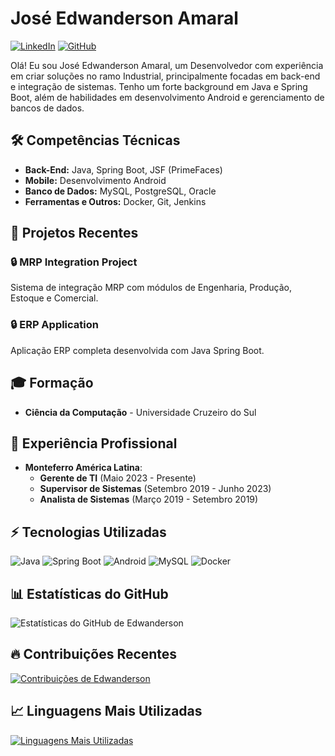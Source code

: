 # José Edwanderson Amaral

[![LinkedIn](https://img.shields.io/badge/LinkedIn-blue?style=flat-square&logo=linkedin)](https://www.linkedin.com/in/edwanderson)
[![GitHub](https://img.shields.io/badge/GitHub-black?style=flat-square&logo=github)](https://github.com/Edwanderson)

Olá! Eu sou José Edwanderson Amaral, um Desenvolvedor com experiência em criar soluções no ramo Industrial, principalmente focadas em back-end e integração de sistemas. Tenho um forte background em Java e Spring Boot, além de habilidades em desenvolvimento Android e gerenciamento de bancos de dados.

## 🛠️ Competências Técnicas

- **Back-End:** Java, Spring Boot, JSF (PrimeFaces)
- **Mobile:** Desenvolvimento Android
- **Banco de Dados:** MySQL, PostgreSQL, Oracle
- **Ferramentas e Outros:** Docker, Git, Jenkins

## 🚀 Projetos Recentes

### 🔒 MRP Integration Project
Sistema de integração MRP com módulos de Engenharia, Produção, Estoque e Comercial.

### 🔒 ERP Application
Aplicação ERP completa desenvolvida com Java Spring Boot.

## 🎓 Formação

- **Ciência da Computação** - Universidade Cruzeiro do Sul

## 🏢 Experiência Profissional

- **Monteferro América Latina**:
  - **Gerente de TI** (Maio 2023 - Presente)
  - **Supervisor de Sistemas** (Setembro 2019 - Junho 2023)
  - **Analista de Sistemas** (Março 2019 - Setembro 2019)

## ⚡ Tecnologias Utilizadas

![Java](https://img.shields.io/badge/Java-ED8B00?style=for-the-badge&logo=java&logoColor=white)
![Spring Boot](https://img.shields.io/badge/Spring%20Boot-6DB33F?style=for-the-badge&logo=spring&logoColor=white)
![Android](https://img.shields.io/badge/Android-3DDC84?style=for-the-badge&logo=android&logoColor=white)
![MySQL](https://img.shields.io/badge/MySQL-005C84?style=for-the-badge&logo=mysql&logoColor=white)
![Docker](https://img.shields.io/badge/Docker-2496ED?style=for-the-badge&logo=docker&logoColor=white)

## 📊 Estatísticas do GitHub

![Estatísticas do GitHub de Edwanderson](https://github-readme-stats.vercel.app/api?username=Edwanderson&show_icons=true&theme=dracula)

## 🔥 Contribuições Recentes

[![Contribuições de Edwanderson](https://github-readme-streak-stats.herokuapp.com/?user=Edwanderson&theme=dracula)](https://git.io/streak-stats)

## 📈 Linguagens Mais Utilizadas

[![Linguagens Mais Utilizadas](https://github-readme-stats.vercel.app/api/top-langs/?username=Edwanderson&layout=compact&theme=dracula)](https://github.com/Edwanderson/github-readme-stats)
